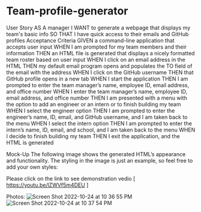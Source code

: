 # Team-profile-generator

User Story
AS A manager
I WANT to generate a webpage that displays my team's basic info
SO THAT I have quick access to their emails and GitHub profiles
Acceptance Criteria
GIVEN a command-line application that accepts user input
WHEN I am prompted for my team members and their information
THEN an HTML file is generated that displays a nicely formatted team roster based on user input
WHEN I click on an email address in the HTML
THEN my default email program opens and populates the TO field of the email with the address
WHEN I click on the GitHub username
THEN that GitHub profile opens in a new tab
WHEN I start the application
THEN I am prompted to enter the team manager’s name, employee ID, email address, and office number
WHEN I enter the team manager’s name, employee ID, email address, and office number
THEN I am presented with a menu with the option to add an engineer or an intern or to finish building my team
WHEN I select the engineer option
THEN I am prompted to enter the engineer’s name, ID, email, and GitHub username, and I am taken back to the menu
WHEN I select the intern option
THEN I am prompted to enter the intern’s name, ID, email, and school, and I am taken back to the menu
WHEN I decide to finish building my team
THEN I exit the application, and the HTML is generated


Mock-Up
The following image shows the generated HTML’s appearance and functionality. The styling in the image is just an example, so feel free to add your own styles:

Please click on the link to see demonstration vedio [ https://youtu.be/lZWVf5m4DEU ]

Photos:
![Screen Shot 2022-10-24 at 10 36 55 PM](https://user-images.githubusercontent.com/110577068/197693627-01c1f78c-5755-4517-8a5f-786066870e2b.png)
![Screen Shot 2022-10-24 at 10 37 54 PM](https://user-images.githubusercontent.com/110577068/197693641-d0660845-45d7-4727-bfde-1dc1bcee73e0.png)

